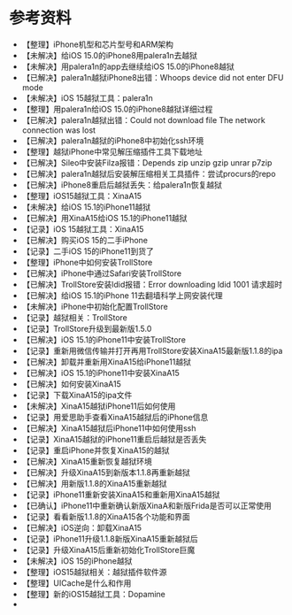 # 参考资料

* 【整理】iPhone机型和芯片型号和ARM架构
* 【未解决】给iOS 15.0的iPhone8用palera1n去越狱
* 【未解决】用palera1n的app去继续给iOS 15.0的iPhone8越狱
* 【已解决】palera1n越狱iPhone8出错：Whoops device did not enter DFU mode
* 【未解决】iOS 15越狱工具：palera1n
* 【整理】用palera1n给iOS 15.0的iPhone8越狱详细过程
* 【已解决】palera1n越狱出错：Could not download file The network connection was lost
* 【已解决】palera1n越狱的iPhone8中初始化ssh环境
* 【整理】越狱iPhone中常见解压缩插件工具下载地址
* 【已解决】Sileo中安装Filza报错：Depends zip unzip gzip unrar p7zip
* 【已解决】palera1n越狱后安装解压缩相关工具插件：尝试procurs的repo
* 【已解决】iPhone8重启后越狱丢失：给palera1n恢复越狱
* 【整理】iOS15越狱工具：XinaA15
* 【未解决】给iOS 15.1的iPhone11越狱
* 【已解决】用XinaA15给iOS 15.1的iPhone11越狱
* 【记录】iOS 15越狱工具：XinaA15
* 【已解决】购买iOS 15的二手iPhone
* 【记录】二手iOS 15的iPhone11到货了
* 【整理】iPhone中如何安装TrollStore
* 【已解决】iPhone中通过Safari安装TrollStore
* 【已解决】TrollStore安装ldid报错：Error downloading ldid 1001 请求超时
* 【已解决】给iOS 15.1的iPhone 11去翻墙科学上网安装代理
* 【未解决】iPhone中初始化配置TrollStore
* 【记录】越狱相关：TrollStore
* 【记录】TrollStore升级到最新版1.5.0
* 【已解决】iOS 15.1的iPhone11中安装TrollStore
* 【记录】重新用微信传输并打开再用TrollStore安装XinaA15最新版1.1.8的ipa
* 【已解决】卸载并重新用XinaA15给iPhone11越狱
* 【已解决】iOS 15.1的iPhone11中安装XinaA15
* 【已解决】如何安装XinaA15
* 【记录】下载XinaA15的ipa文件
* 【未解决】XinaA15越狱iPhone11后如何使用
* 【记录】用爱思助手查看XinaA15越狱后的iPhone信息
* 【已解决】XinaA15越狱后iPhone11中如何使用ssh
* 【记录】XinaA15越狱的iPhone11重启后越狱是否丢失
* 【记录】重启iPhone并恢复XinaA15的越狱
* 【已解决】XinaA15重新恢复越狱环境
* 【已解决】升级XinaA15到新版本1.1.8再重新越狱
* 【已解决】用新版1.1.8的XinaA15重新越狱
* 【记录】iPhone11重新安装XinaA15和重新用XinaA15越狱
* 【已确认】iPhone11中重新确认新版XinaA和新版Frida是否可以正常使用
* 【记录】看看新版1.1.8的XinaA15各个功能和界面
* 【已解决】iOS逆向：卸载XinaA15
* 【记录】iPhone11升级1.1.8新版XinaA15重新越狱后
* 【记录】升级XinaA15后重新初始化TrollStore巨魔
* 【未解决】iOS 15的iPhone越狱
* 【整理】iOS15越狱相关：越狱插件软件源
* 【整理】UICache是什么和作用
* 【整理】新的iOS15越狱工具：Dopamine
* 
